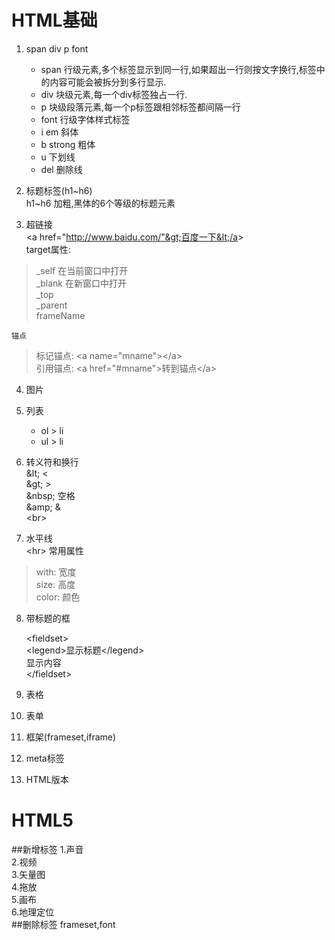 # HTML基础 
1. span div p font  
    * span 行级元素,多个标签显示到同一行,如果超出一行则按文字换行,标签中的内容可能会被拆分到多行显示.  
    * div 块级元素,每一个div标签独占一行.  
    * p 块级段落元素,每一个p标签跟相邻标签都间隔一行  
    * font 行级字体样式标签
    * i em 斜体
    * b strong 粗体
    * u 下划线
    * del 删除线
    
2. 标题标签(h1~h6)  
    h1~h6 加粗,黑体的6个等级的标题元素
3. 超链接  
    &lt;a href="http://www.baidu.com/"&gt;百度一下&lt;/a&gt;  
    target属性:
>   _self 在当前窗口中打开  
    _blank 在新窗口中打开  
    _top  
    _parent  
    frameName  
        
    锚点  
>   标记锚点: &lt;a name="mname"&gt;&lt;/a&gt;  
    引用锚点: &lt;a href="#mname"&gt;转到锚点&lt;/a&gt;
    
4. 图片  
5. 列表  
    * ol > li
    * ul > li
6. 转义符和换行  
    &amp;lt;   &lt;  
    &amp;gt;   &gt;  
    &amp;nbsp; 空格  
    &amp;amp;  &amp;  
    &lt;br&gt;
    
7. 水平线  
    &lt;hr&gt;
    常用属性
>   with: 宽度  
    size: 高度  
    color: 颜色  
    
8. 带标题的框  
    
    &lt;fieldset&gt;  
        &lt;legend&gt;显示标题&lt;/legend&gt;  
        显示内容  
    &lt;/fieldset&gt;  
    
9. 表格  
10. 表单  
11. 框架(frameset,iframe)  
12. meta标签  
13. HTML版本  
# HTML5
##新增标签
1.声音  
2.视频  
3.矢量图  
4.拖放  
5.画布  
6.地理定位  
##删除标签
frameset,font
